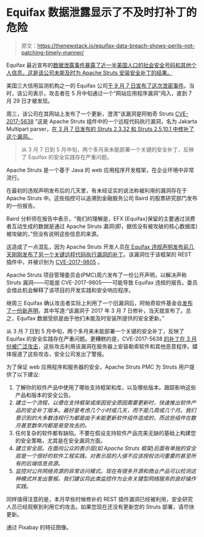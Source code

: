 # Equifax 数据泄露显示了不及时打补丁的危险

> 原文：<https://thenewstack.io/equifax-data-breach-shows-perils-not-patching-timely-manner/>

Equifax 最近宣布的[数据泄露事件暴露了近一半美国人口的社会安全号码和其他个人信息，这是该公司未能及时为 Apache Struts 安装安全补丁的结果。](https://www.nytimes.com/2017/09/07/business/equifax-cyberattack.html)

美国三大信用监测机构之一的 Equifax 公司[于 9 月 7 日宣布了这次泄密事件](https://www.equifaxsecurity2017.com/)。当时，该公司表示，攻击者在 5 月中旬通过一个“网站应用程序漏洞”闯入，直到 7 月 29 日才被发现。

周三，该公司在其网站上发布了一个更新，澄清“该漏洞是阿帕奇 Struts [CVE-2017-5638](https://nvd.nist.gov/vuln/detail/CVE-2017-5638) ”这是 Apache Struts 组件中的一个远程代码执行漏洞，名为 Jakarta Multipart parser，[在 3 月 7 日发布的 Struts 2.3.32 和 Struts 2.5.10.1 中修补了这个漏洞。](https://cwiki.apache.org/confluence/display/WW/S2-045)

> 从 3 月 7 日到 5 月中旬，两个多月来未能部署一个关键的安全补丁，反映了 Equifax 的安全实践存在严重问题。

Apache Struts 是一个基于 Java 的 web 应用程序开发框架，在企业环境中非常流行。

在最初的违规声明发布后的几天里，有未经证实的说法称被利用的漏洞存在于 Apache Struts 中。这些指控可以追溯到金融服务公司 Baird 的股票研究部门发布的一份报告。

Baird 分析师在报告中表示，“我们的理解是，EFX [Equifax]保留的主要通过消费者互动生成的数据是通过 Apache Struts 漏洞(即，据信没有被攻破的核心数据库)被攻破的，”但没有说明这些信息的来源。

这造成了一点混乱，因为 Apache Struts 开发人员[在 Equifax 违规声明发布前几天刚刚发布了另一个关键远程代码执行漏洞的补丁](https://thenewstack.io/critical-vulnerability-apache-struts-puts-thousands-web-applications-risk/)。该漏洞位于该框架的 REST 插件中，并被识别为 [CVE-2017-9805](https://cwiki.apache.org/confluence/display/WW/S2-052) 。

Apache Struts 项目管理委员会(PMC)周六发布了一份公开声明，以解决声称 Struts 漏洞——可能是 CVE-2017-9805——可能导致 Equifax 违规的报告。委员会借此机会解释了该项目的开发实践和安全响应程序。

继周三 Equifax 确认攻击者实际上利用了一个旧漏洞后，阿帕奇软件基金会[发布了一份新声明](https://blogs.apache.org/foundation/entry/media-alert-the-apache-software)，其中写道:“该漏洞于 2017 年 3 月 7 日修补，当天就宣布了。总之，Equifax 数据受损是由于他们未能及时安装所提供的安全更新。”

从 3 月 7 日到 5 月中旬，两个多月来未能部署一个关键的安全补丁，反映了 Equifax 的安全实践存在严重问题。更糟糕的是，CVE-2017-5638 [的补丁在 3 月份被广泛攻击](http://blog.talosintelligence.com/2017/03/apache-0-day-exploited.html)，这些攻击利用该漏洞在服务器上安装勒索软件和其他恶意程序。媒体报道了这些攻击，安全公司发出了警报。

为了保证 web 应用程序和服务器的安全，Apache Struts PMC 为 Struts 用户提供了以下建议:

1.  了解你的软件产品中使用了哪些支持框架和库，以及哪些版本。跟踪影响这些产品和版本的安全公告。
2.  *建立一个流程，以便在支持框架或库因安全原因需要更新时，快速推出软件产品的安全补丁版本。最好是考虑几个小时或几天，而不是几周或几个月。我们意识到的大多数违规行为都是由于未能更新软件组件造成的，而这些组件在数月甚至数年内都是易受攻击的。*
3.  任何复杂的软件都有缺陷。不要在假设支持软件产品完美无缺的基础上构建您的安全策略，尤其是在安全漏洞方面。
4.  *建立安全层。在面向公众的表示层(如 Apache Struts 框架)后面有单独的安全层是一个很好的软件工程实践。对表示层的入侵不应该授权访问重要的甚至所有的后端信息资源。*
5.  *监控对公共网络资源的异常访问模式。现在有很多开源和商业产品可以检测这种模式并发出警报。我们建议将此类监控作为业务关键型网络服务的良好操作实践。*

同样值得注意的是，本月早些时候修补的 REST 插件漏洞已经被利用，安全研究人员已经观察到利用它的攻击。如果您现在还没有更新您的 Struts 部署，请尽快更新。

通过 Pixabay 的特征图像。

<svg xmlns:xlink="http://www.w3.org/1999/xlink" viewBox="0 0 68 31" version="1.1"><title>Group</title> <desc>Created with Sketch.</desc></svg>